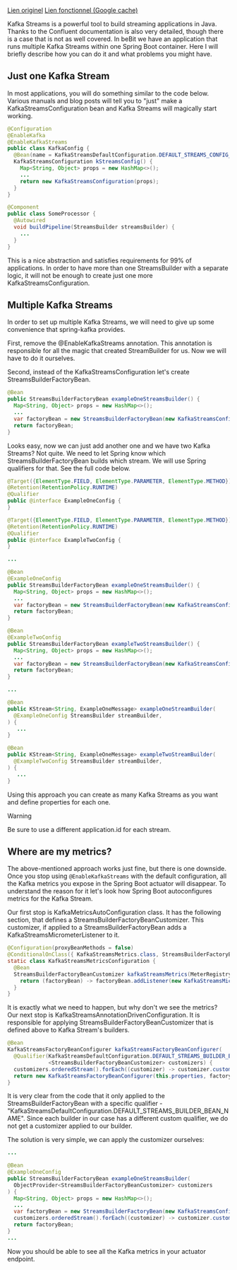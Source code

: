 [Lien originel](https://www.google.com/url?sa=i&rct=j&q=&esrc=s&source=web&cd=&cad=rja&uact=8&ved=0CAIQw7AJahcKEwj4uJ-snIyAAxUAAAAAHQAAAAAQAw&url=https%3A%2F%2Fwww.wantedly.com%2Fcompanies%2Fbebit%2Fpost_articles%2F394053&psig=AOvVaw20B6YH4xDIu5TSPxkZA-Gc&ust=1689356061317985&opi=89978449)
[Lien fonctionnel (Google cache)](https://webcache.googleusercontent.com/search?q=cache:pTGMPI7hDg0J:https://www.wantedly.com/companies/bebit/post_articles/394053)

Kafka Streams is a powerful tool to build streaming applications in Java. Thanks to the Confluent documentation is also very detailed, though there is a case that is not as well covered. In beBit we have an application that runs multiple Kafka Streams within one Spring Boot container. Here I will briefly describe how you can do it and what problems you might have.

## Just one Kafka Stream

In most applications, you will do something similar to the code below. Various manuals and blog posts will tell you to "just" make a KafkaStreamsConfiguration bean and Kafka Streams will magically start working.

```java
@Configuration
@EnableKafka
@EnableKafkaStreams
public class KafkaConfig {
  @Bean(name = KafkaStreamsDefaultConfiguration.DEFAULT_STREAMS_CONFIG_BEAN_NAME)
  KafkaStreamsConfiguration kStreamsConfig() {
    Map<String, Object> props = new HashMap<>();
    ...
    return new KafkaStreamsConfiguration(props);
  }
}

@Component
public class SomeProcessor {
  @Autowired
  void buildPipeline(StreamsBuilder streamsBuilder) {
    ...
  }
}
```

This is a nice abstraction and satisfies requirements for 99% of applications. In order to have more than one StreamsBuilder with a separate logic, it will not be enough to create just one more KafkaStreamsConfiguration.

## Multiple Kafka Streams

In order to set up multiple Kafka Streams, we will need to give up some convenience that spring-kafka provides.

First, remove the @EnableKafkaStreams annotation. This annotation is responsible for all the magic that created StreamBuilder for us. Now we will have to do it ourselves.

Second, instead of the KafkaStreamsConfiguration let's create StreamsBuilderFactoryBean.

```java
@Bean
public StreamsBuilderFactoryBean exampleOneStreamsBuilder() {
  Map<String, Object> props = new HashMap<>();
  ...
  var factoryBean = new StreamsBuilderFactoryBean(new KafkaStreamsConfiguration(props));
  return factoryBean;
}
```

Looks easy, now we can just add another one and we have two Kafka Streams? Not quite. We need to let Spring know which StreamsBuilderFactoryBean builds which stream. We will use Spring qualifiers for that. See the full code below.

```java
@Target({ElementType.FIELD, ElementType.PARAMETER, ElementType.METHOD})
@Retention(RetentionPolicy.RUNTIME)
@Qualifier
public @interface ExampleOneConfig {
}

@Target({ElementType.FIELD, ElementType.PARAMETER, ElementType.METHOD})
@Retention(RetentionPolicy.RUNTIME)
@Qualifier
public @interface ExampleTwoConfig {
}

...

@Bean
@ExampleOneConfig
public StreamsBuilderFactoryBean exampleOneStreamsBuilder() {
  Map<String, Object> props = new HashMap<>();
  ...
  var factoryBean = new StreamsBuilderFactoryBean(new KafkaStreamsConfiguration(props));
  return factoryBean;
}

@Bean
@ExampleTwoConfig
public StreamsBuilderFactoryBean exampleTwoStreamsBuilder() {
  Map<String, Object> props = new HashMap<>();
  ...
  var factoryBean = new StreamsBuilderFactoryBean(new KafkaStreamsConfiguration(props));
  return factoryBean;
}

...

@Bean
public KStream<String, ExampleOneMessage> exampleOneStreamBuilder(
  @ExampleOneConfig StreamsBuilder streamBuilder,
) {
   ... 
}

@Bean
public KStream<String, ExampleOneMessage> exampleTwoStreamBuilder(
  @ExampleTwoConfig StreamsBuilder streamBuilder,
) {
   ... 
}
```

Using this approach you can create as many Kafka Streams as you want and define properties for each one.

>[!warning]
> Be sure to use a different application.id for each stream.

## Where are my metrics?

The above-mentioned approach works just fine, but there is one downside. Once you stop using `@EnableKafkaStreams` with the default configuration, all the Kafka metrics you expose in the Spring Boot actuator will disappear. To understand the reason for it let's look how Spring Boot autoconfigures metrics for the Kafka Stream.

Our first stop is KafkaMetricsAutoConfiguration class. It has the following section, that defines a StreamsBuilderFactoryBeanCustomizer. This customizer, if applied to a StreamsBuilderFactoryBean adds a KafkaStreamsMicrometerListener to it.

```java
@Configuration(proxyBeanMethods = false)
@ConditionalOnClass({ KafkaStreamsMetrics.class, StreamsBuilderFactoryBean.class })
static class KafkaStreamsMetricsConfiguration {
  @Bean
  StreamsBuilderFactoryBeanCustomizer kafkaStreamsMetrics(MeterRegistry meterRegistry) {
    return (factoryBean) -> factoryBean.addListener(new KafkaStreamsMicrometerListener(meterRegistry));
  }
}
```

It is exactly what we need to happen, but why don't we see the metrics? Our next stop is KafkaStreamsAnnotationDrivenConfiguration. It is responsible for applying StreamsBuilderFactoryBeanCustomizer that is defined above to Kafka Stream's builders.

```java
@Bean
KafkaStreamsFactoryBeanConfigurer kafkaStreamsFactoryBeanConfigurer(
  @Qualifier(KafkaStreamsDefaultConfiguration.DEFAULT_STREAMS_BUILDER_BEAN_NAME) StreamsBuilderFactoryBean factoryBean,
             <StreamsBuilderFactoryBeanCustomizer> customizers) {
  customizers.orderedStream().forEach((customizer) -> customizer.customize(factoryBean));
  return new KafkaStreamsFactoryBeanConfigurer(this.properties, factoryBean);
}
```

It is very clear from the code that it only applied to the StreamsBuilderFactoryBean with a specific qualifier - "KafkaStreamsDefaultConfiguration.DEFAULT_STREAMS_BUILDER_BEAN_NAME". Since each builder in our case has a different custom qualifier, we do not get a customizer applied to our builder.

The solution is very simple, we can apply the customizer ourselves:

```java
...

@Bean
@ExampleOneConfig
public StreamsBuilderFactoryBean exampleOneStreamsBuilder(
  ObjectProvider<StreamsBuilderFactoryBeanCustomizer> customizers
) {
  Map<String, Object> props = new HashMap<>();
  ...
  var factoryBean = new StreamsBuilderFactoryBean(new KafkaStreamsConfiguration(props));
  customizers.orderedStream().forEach((customizer) -> customizer.customize(factoryBean));
  return factoryBean;
}
...
```

Now you should be able to see all the Kafka metrics in your actuator endpoint.